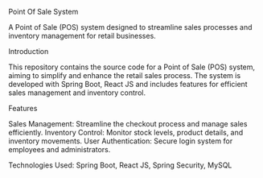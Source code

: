 Point Of Sale System

A Point of Sale (POS) system designed to streamline sales processes and inventory management for retail businesses.

Introduction

This repository contains the source code for a Point of Sale (POS) system, aiming to simplify and enhance the retail sales process. The system is developed with Spring Boot, React
JS and includes features for efficient sales management and inventory control.

Features

Sales Management: Streamline the checkout process and manage sales efficiently.
Inventory Control: Monitor stock levels, product details, and inventory movements.
User Authentication: Secure login system for employees and administrators.

Technologies Used:
Spring Boot, React JS, Spring Security, MySQL
